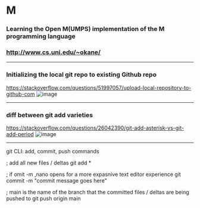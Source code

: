 # M

### Learning the Open M(UMPS) implementation of the M programming language

### http://www.cs.uni.edu/~okane/


<hr>


### Initializing the local git repo to existing Github repo
https://stackoverflow.com/questions/51997057/upload-local-repository-to-github-com
![image](https://user-images.githubusercontent.com/45149184/111190437-14bce380-8585-11eb-97d6-bf2b3359d70d.png)


<hr>


### diff between git add varieties
https://stackoverflow.com/questions/26042390/git-add-asterisk-vs-git-add-period
![image](https://user-images.githubusercontent.com/45149184/111191539-2ce13280-8586-11eb-808f-4c1fc31ce9b1.png)













<hr>


git CLI: add, commit, push commands

; add all new files / deltas
git add * 

; if omit -m ,nano opens for a more expasnive text editor experience
git commit -m "commit message goes here"

; main is the name of the branch that the committed files / deltas are being pushed to
git push origin main

